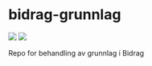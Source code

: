 # bidrag-grunnlag

![](https://github.com/navikt/bidrag-grunnlag/workflows/continuous%20integration/badge.svg)
![](https://github.com/navikt/bidrag-grunnlag/workflows/release%20bidrag-grunnlag/badge.svg)

Repo for behandling av grunnlag i Bidrag
